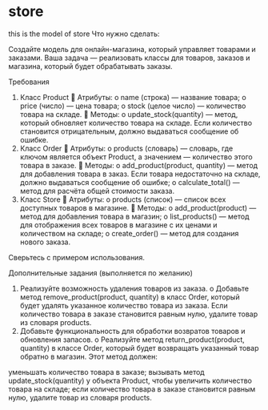 # store
this is the model of store
Что нужно сделать:

Создайте модель для онлайн-магазина, который управляет товарами и заказами. Ваша задача — реализовать классы для товаров, заказов и магазина, который будет обрабатывать заказы.

Требования
1. Класс Product
 Атрибуты:
o name (строка) — название товара;
o price (число) — цена товара;
o stock (целое число) — количество товара на складе.
 Методы:
o update_stock(quantity) — метод, который обновляет количество товара на складе. Если количество становится отрицательным, должно выдаваться сообщение об ошибке.
2. Класс Order
 Атрибуты:
o products (словарь) — словарь, где ключом является объект Product, а значением — количество этого товара в заказе.
 Методы:
o add_product(product, quantity) — метод для добавления товара в заказ. Если товара недостаточно на складе, должно выдаваться сообщение об ошибке;
o calculate_total() — метод для расчёта общей стоимости заказа.
3. Класс Store
 Атрибуты:
o products (список) — список всех доступных товаров в магазине.
 Методы:
o add_product(product) — метод для добавления товара в магазин;
o list_products() — метод для отображения всех товаров в магазине с их ценами и количеством на складе;
o create_order() — метод для создания нового заказа.

Сверьтесь с примером использования.

Дополнительные задания (выполняется по желанию)

1. Реализуйте возможность удаления товаров из заказа.
o Добавьте метод remove_product(product, quantity) в класс Order, который будет удалять указанное количество товара из заказа. Если количество товара в заказе становится равным нулю, удалите товар из словаря products.
2. Добавьте функциональность для обработки возвратов товаров и обновления запасов.
o Реализуйте метод return_product(product, quantity) в классе Order, который будет возвращать указанный товар обратно в магазин. Этот метод должен:

уменьшать количество товара в заказе;
вызывать метод update_stock(quantity) у объекта Product, чтобы увеличить количество товара на складе;
если количество товара в заказе становится равным нулю, удалите товар из словаря products.
